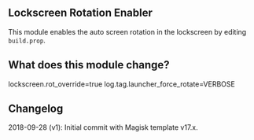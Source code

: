 ## Lockscreen Rotation Enabler
This module enables the auto screen rotation in the lockscreen by editing `build.prop`.

## What does this module change?
lockscreen.rot_override=true
log.tag.launcher_force_rotate=VERBOSE

## Changelog
2018-09-28 (v1): Initial commit with Magisk template v17.x.
